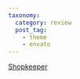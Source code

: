 ```yaml
---
taxonomy:
  category: review
  post_tag: 
    - theme
    - envato
---
```


[Shopkeeper](https://1.envato.market/2rQ2bO)
